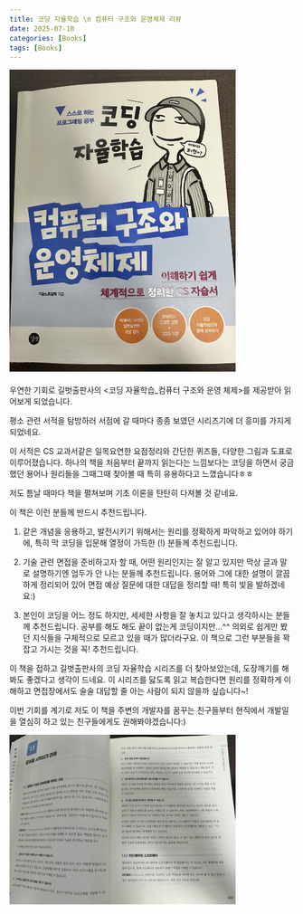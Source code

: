```yaml
---
title: 코딩 자율학습 \n 컴퓨터 구조와 운영체제 리뷰
date: 2025-07-10
categories: [Books]
tags: [Books]
---
```


<img src="/assets/img/post/2025-07-10-book-review/IMG_7632.jpg" alt="" width="400" />

#### 

우연한 기회로 길벗출판사의 <코딩 자율학습_컴퓨터 구조와 운영 체제>를 제공받아 읽어보게 되었습니다.

평소 관련 서적을 탐방하러 서점에 갈 때마다 종종 보였던 시리즈기에 더 흥미를 가지게 되었네요.

이 서적은 CS 교과서같은 일목요연한 요점정리와 간단한 퀴즈들, 다양한 그림과 도표로 이루어졌습니다. 
하나의 책을 처음부터 끝까지 읽는다는 느낌보다는 코딩을 하면서 궁금했던 용어나 원리들을 그때그때 찾아볼 때 특히 유용하다고 느꼈습니다ㅎㅎ

저도 틈날 때마다 책을 펼쳐보며 기초 이론을 탄탄히 다져볼 것 같네요.

이 책은 이런 분들께 반드시 추천드립니다.

1. 같은 개념을 응용하고, 발전시키기 위해서는 원리를 정확하게 파악하고 있어야 하기에, 특히 막 코딩을 입문해 열정이 가득한 (!) 분들께 추천드립니다.

2. 기술 관련 면접을 준비하고자 할 때, 어떤 원리인지는 잘 알고 있지만 막상 글과 말로 설명하기엔 엄두가 안 나는 분들께 추천드립니다.
용어와 그에 대한 설명이 깔끔하게 정리되어 있어 면접 예상 질문에 대한 대답을 정리할 때! 특히 빛을 발하겠네요:)

3. 본인이 코딩을 어느 정도 하지만, 세세한 사항을 잘 놓치고 있다고 생각하시는 분들께 추천드립니다. 
공부를 해도 해도 끝이 없는게 코딩이지만...^^ 의외로 쉽게만 봤던 지식들을 구체적으로 모르고 있을 때가 많더라구요. 
이 책으로 그런 부분들을 꽉 잡고 가시는 것을 꼭! 추천드립니다.

이 책을 접하고 길벗출판사의 코딩 자율학습 시리즈를 더 찾아보았는데, 도장깨기를 해봐도 좋겠다고 생각이 드네요. 
이 시리즈를 닳도록 읽고 복습한다면 원리를 정확하게 이해하고 면접장에서도 술술 대답할 줄 아는 사람이 되지 않을까 싶습니다~!

이번 기회를 계기로 저도 이 책을 주변의 개발자를 꿈꾸는 친구들부터 현직에서 개발일을 열심히 하고 있는 친구들에게도 권해봐야겠습니다:)

<img src="/assets/img/post/2025-07-10-book-review/IMG_7633.jpg" alt="" width="400" />